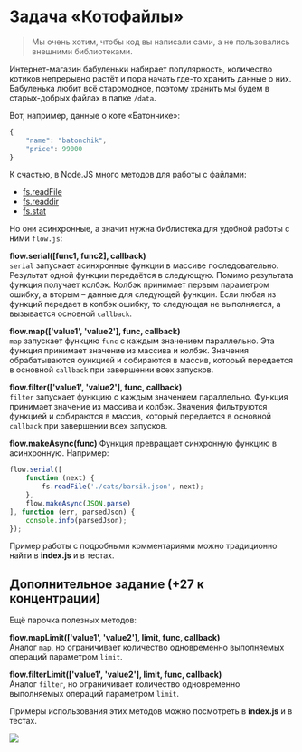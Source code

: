 # Задача «Котофайлы»

> Мы очень хотим, чтобы код вы написали сами, а не пользовались внешними библиотеками.

Интернет-магазин бабуленьки набирает популярность, количество котиков
непрерывно растёт и пора начать где-то хранить данные о них. Бабуленька любит
всё старомодное, поэтому хранить мы будем в старых-добрых файлах в папке `/data`.

Вот, например, данные о коте «Батончике»:

```js
{
    "name": "batonchik",
    "price": 99000
}
```

К счастью, в Node.JS много методов для работы с файлами:

- [fs.readFile](https://nodejs.org/api/fs.html#fs_fs_readfile_file_options_callback)
- [fs.readdir](https://nodejs.org/api/fs.html#fs_fs_readdir_path_callback)
- [fs.stat](https://nodejs.org/api/fs.html#fs_fs_stat_path_callback)

Но они асинхронные, а значит нужна библиотека для удобной работы с ними `flow.js`:

__flow.serial([func1, func2], callback)__  
`serial` запускает асинхронные функции в массиве последовательно. Результат одной функции передаётся в следующую. Помимо результата функция получает колбэк. Колбэк принимает первым параметром ошибку, а вторым – данные для следующей функции. Если любая из функций передает в колбэк ошибку, то следующая не выполняется, а вызывается основной `callback`.

__flow.map(['value1', 'value2'], func, callback)__  
`map` запускает функцию `func` с каждым значением параллельно. Эта функция принимает значение из массива и колбэк. Значения обрабатываются функцией и собираются в массив, который передается в основной `callback` при завершении всех запусков.

__flow.filter(['value1', 'value2'], func, callback)__  
`filter` запускает функцию с каждым значением параллельно. Функция принимает значение из массива и колбэк. Значения фильтруются функцией и собираются в массив, который передается в основной `callback` при завершении всех запусков.

__flow.makeAsync(func)__
Функция превращает синхронную функцию в асинхронную. Например:

```js
flow.serial([
    function (next) {
        fs.readFile('./cats/barsik.json', next);
    },
    flow.makeAsync(JSON.parse)
], function (err, parsedJson) {
    console.info(parsedJson);
});
```

Пример работы с подробными комментариями можно традиционно найти в __index.js__ и в тестах.

## Дополнительное задание (+27 к концентрации)

Ещё парочка полезных методов:

__flow.mapLimit(['value1', 'value2'], limit, func, callback)__  
Аналог `map`, но ограничивает количество одновременно выполняемых операций параметром `limit`.

__flow.filterLimit(['value1', 'value2'], limit, func, callback)__  
Аналог `filter`, но ограничивает количество одновременно выполняемых операций параметром `limit`.

Примеры использования этих методов можно посмотреть в __index.js__ и в тестах.

![](https://cloud.githubusercontent.com/assets/4534405/11371012/0275bd18-92e8-11e5-8b65-08bc10d6d5bf.jpg)
